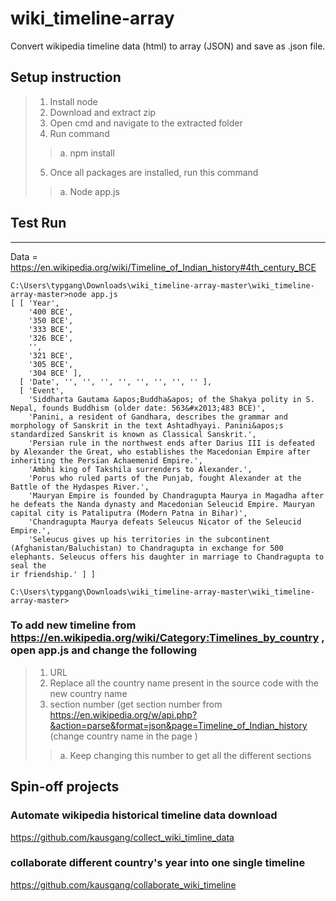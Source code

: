 # wiki_timeline-array
Convert wikipedia timeline data (html) to array (JSON) and save as <year>.json file.

## Setup instruction
>1.	Install node
>2.	Download and extract zip
>3.	Open cmd and navigate to the extracted folder
>4.	Run command
>>a.	npm install
>5.	Once all packages are installed, run this command
>>a.	Node app.js


## Test Run
----------
Data = https://en.wikipedia.org/wiki/Timeline_of_Indian_history#4th_century_BCE

```
C:\Users\typgang\Downloads\wiki_timeline-array-master\wiki_timeline-array-master>node app.js
[ [ 'Year',
    '400 BCE',
    '350 BCE',
    '333 BCE',
    '326 BCE',
    '',
    '321 BCE',
    '305 BCE',
    '304 BCE' ],
  [ 'Date', '', '', '', '', '', '', '', '' ],
  [ 'Event',
    'Siddharta Gautama &apos;Buddha&apos; of the Shakya polity in S. Nepal, founds Buddhism (older date: 563&#x2013;483 BCE)',
    'Panini, a resident of Gandhara, describes the grammar and morphology of Sanskrit in the text Ashtadhyayi. Panini&apos;s standardized Sanskrit is known as Classical Sanskrit.',
    'Persian rule in the northwest ends after Darius III is defeated by Alexander the Great, who establishes the Macedonian Empire after inheriting the Persian Achaemenid Empire.',
    'Ambhi king of Takshila surrenders to Alexander.',
    'Porus who ruled parts of the Punjab, fought Alexander at the Battle of the Hydaspes River.',
    'Mauryan Empire is founded by Chandragupta Maurya in Magadha after he defeats the Nanda dynasty and Macedonian Seleucid Empire. Mauryan capital city is Pataliputra (Modern Patna in Bihar)',
    'Chandragupta Maurya defeats Seleucus Nicator of the Seleucid Empire.',
    'Seleucus gives up his territories in the subcontinent (Afghanistan/Baluchistan) to Chandragupta in exchange for 500 elephants. Seleucus offers his daughter in marriage to Chandragupta to seal the
ir friendship.' ] ]

C:\Users\typgang\Downloads\wiki_timeline-array-master\wiki_timeline-array-master>
```

### To add new timeline from https://en.wikipedia.org/wiki/Category:Timelines_by_country , open app.js and change the following

>1. URL
>2. Replace all the country name present in the source code with the new country name
>3. section number (get section number from https://en.wikipedia.org/w/api.php?&action=parse&format=json&page=Timeline_of_Indian_history (change country name in the page )
>>a. Keep changing this number to get all the different sections

## Spin-off projects

### Automate wikipedia historical timeline data download
https://github.com/kausgang/collect_wiki_timline_data


### collaborate different country's year into one single timeline 
https://github.com/kausgang/collaborate_wiki_timeline

